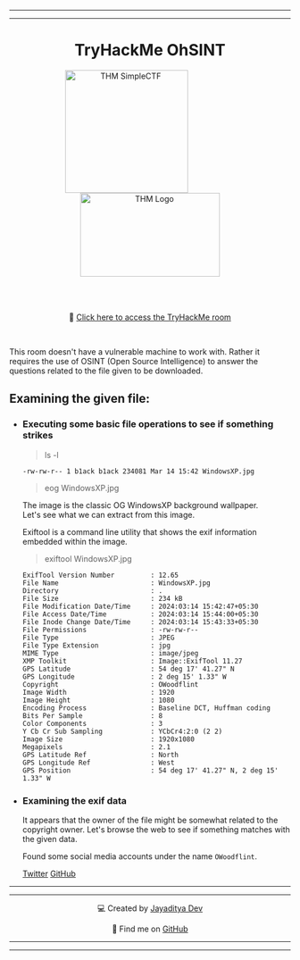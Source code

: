 
---
---

<div align="center">

# TryHackMe OhSINT


<img src="https://tryhackme-images.s3.amazonaws.com/room-icons/9c6bc7e6db746ea68ecaa99e328923f1.png" alt="THM SimpleCTF" width="220px" height="220px" style="margin-right: 85px;">
<img src="https://assets.tryhackme.com/img/THMlogo.png" alt="THM Logo" width="250px" height="150px" style="margin-bottom: 50px;">

<br>

🔗 [Click here to access the TryHackMe room](https://tryhackme.com/room/ohsint)

<br>

</div>


This room doesn't have a vulnerable machine to work with. Rather it requires the use of OSINT (Open Source Intelligence) to answer the questions related to the file given to be downloaded.

## Examining the given file:

* ### Executing some basic file operations to see if something strikes

	> ls -l

	```
	-rw-rw-r-- 1 b1ack b1ack 234081 Mar 14 15:42 WindowsXP.jpg
	```

	> eog WindowsXP.jpg

	The image is the classic OG WindowsXP background wallpaper. <br>
	Let's see what we can extract from this image.

	Exiftool is a command line utility that shows the exif information embedded within the image.

	> exiftool WindowsXP.jpg

	```
	ExifTool Version Number         : 12.65
	File Name                       : WindowsXP.jpg
	Directory                       : .
	File Size                       : 234 kB
	File Modification Date/Time     : 2024:03:14 15:42:47+05:30
	File Access Date/Time           : 2024:03:14 15:44:00+05:30
	File Inode Change Date/Time     : 2024:03:14 15:43:33+05:30
	File Permissions                : -rw-rw-r--
	File Type                       : JPEG
	File Type Extension             : jpg
	MIME Type                       : image/jpeg
	XMP Toolkit                     : Image::ExifTool 11.27
	GPS Latitude                    : 54 deg 17' 41.27" N
	GPS Longitude                   : 2 deg 15' 1.33" W
	Copyright                       : OWoodflint
	Image Width                     : 1920
	Image Height                    : 1080
	Encoding Process                : Baseline DCT, Huffman coding
	Bits Per Sample                 : 8
	Color Components                : 3
	Y Cb Cr Sub Sampling            : YCbCr4:2:0 (2 2)
	Image Size                      : 1920x1080
	Megapixels                      : 2.1
	GPS Latitude Ref                : North
	GPS Longitude Ref               : West
	GPS Position                    : 54 deg 17' 41.27" N, 2 deg 15' 1.33" W
	```

* ### Examining the exif data

	It appears that the owner of the file might be somewhat related to the copyright owner. Let's browse the web to see if something matches with the given data.

	Found some social media accounts under the name `OWoodflint`.

	[Twitter](https://twitter.com/owoodflint?lang=en)
	[GitHub](https://github.com/OWoodfl1nt/)

	
---
---

<div align="center">

💻 Created by [Jayaditya Dev](https://tryhackme.com/p/jayadityadev)

🚀 Find me on [GitHub](https://github.com/jayadityadev)

</div>

---
---